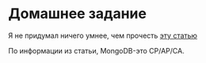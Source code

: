 # Домашнее задание

Я не придумал ничего умнее, чем прочесть [эту статью](https://coderoad.ru/11292215/%D0%93%D0%B4%D0%B5-%D0%BD%D0%B0%D1%85%D0%BE%D0%B4%D0%B8%D1%82%D1%81%D1%8F-mongodb-%D0%B2-%D1%82%D0%B5%D0%BE%D1%80%D0%B5%D0%BC%D0%B5-CAP/)


По информации из статьи, MongoDB-это CP/AP/CA.

